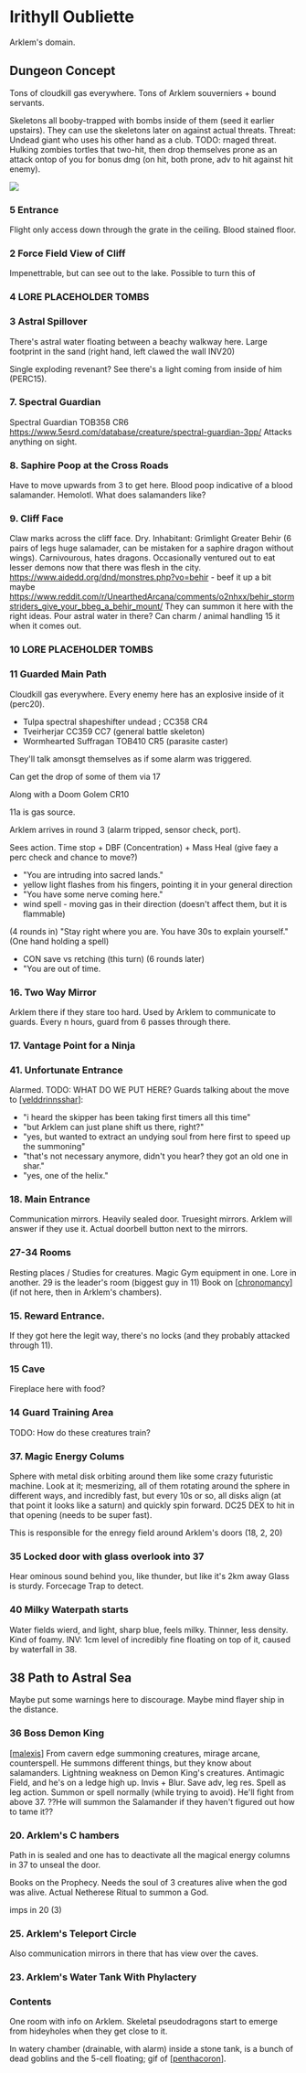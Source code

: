 # Irithyll Oubliette
Arklem's domain.

## Dungeon Concept
Tons of cloudkill gas everywhere.
Tons of Arklem souverniers + bound servants.

Skeletons all booby-trapped with bombs inside of them (seed it earlier upstairs).
They can use the skeletons later on against actual threats.
Threat: Undead giant who uses his other hand as a club. TODO: rnaged threat. Hulking zombies tortles that two-hit, then drop themselves prone as an attack ontop of you for bonus dmg (on hit, both prone, adv to hit against hit enemy).

![](irithyll-oubliette.jpg)

### 5 Entrance
Flight only access down through the grate in the ceiling.
Blood stained floor.

### 2 Force Field View of Cliff
Impenettrable, but can see out to the lake.
Possible to turn this of

### 4 LORE PLACEHOLDER TOMBS

### 3 Astral Spillover
There's astral water floating between a beachy walkway here.
Large footprint in the sand (right hand, left clawed the wall INV20)

Single exploding revenant?
See there's a light coming from inside of him (PERC15).

### 7. Spectral Guardian
Spectral Guardian TOB358 CR6
https://www.5esrd.com/database/creature/spectral-guardian-3pp/
Attacks anything on sight.

### 8. Saphire Poop at the Cross Roads
Have to move upwards from 3 to get here.
Blood poop indicative of a blood salamander. Hemolotl.
What does salamanders like?

### 9. Cliff Face
Claw marks across the cliff face. Dry.
Inhabitant: Grimlight Greater Behir (6 pairs of legs huge salamader, can be mistaken for a saphire dragon without wings). Carnivourous, hates dragons. Occasionally ventured out to eat lesser demons now that there was flesh in the city.
https://www.aidedd.org/dnd/monstres.php?vo=behir - beef it up a bit
maybe https://www.reddit.com/r/UnearthedArcana/comments/o2nhxx/behir_stormstriders_give_your_bbeg_a_behir_mount/
They can summon it here with the right ideas.
Pour astral water in there?
Can charm / animal handling 15 it when it comes out.

### 10 LORE PLACEHOLDER TOMBS

### 11 Guarded Main Path
Cloudkill gas everywhere.
Every enemy here has an explosive inside of it (perc20).

- Tulpa spectral shapeshifter undead ; CC358 CR4
- Tveirherjar CC359 CC7 (general battle skeleton)
- Wormhearted Suffragan TOB410 CR5 (parasite caster)

They'll talk amonsgt themselves as if some alarm was triggered.

Can get the drop of some of them via 17

Along with a Doom Golem CR10

11a is gas source.

Arklem arrives in round 3 (alarm tripped, sensor check, port).

Sees action. Time stop + DBF (Concentration) + Mass Heal
(give faey a perc check and chance to move?)

- "You are intruding into sacred lands."
- yellow light flashes from his fingers, pointing it in your general direction
- "You have some nerve coming here."
- wind spell - moving gas in their direction (doesn't affect them, but it is flammable)

(4 rounds in)
"Stay right where you are. You have 30s to explain yourself." (One hand holding a spell)
- CON save vs retching (this turn)
(6 rounds later)
- "You are out of time.

### 16. Two Way Mirror
Arklem there if they stare too hard.
Used by Arklem to communicate to guards. Every n hours, guard from 6 passes through there.

### 17. Vantage Point for a Ninja


### 41. Unfortunate Entrance
Alarmed. TODO: WHAT DO WE PUT HERE?
Guards talking about the move to [[velddrinnsshar]]:
- "i heard the skipper has been taking first timers all this time"
- "but Arklem can just plane shift us there, right?"
- "yes, but wanted to extract an undying soul from here first to speed up the summoning"
- "that's not necessary anymore, didn't you hear? they got an old one in shar."
- "yes, one of the helix."

### 18. Main Entrance
Communication mirrors. Heavily sealed door. Truesight mirrors.
Arklem will answer if they use it.
Actual doorbell button next to the mirrors.

### 27-34 Rooms
Resting places / Studies for creatures.
Magic Gym equipment in one.
Lore in another.
29 is the leader's room (biggest guy in 11)
Book on [[chronomancy]] (if not here, then in Arklem's chambers).

### 15. Reward Entrance.
If they got here the legit way, there's no locks (and they probably attacked through 11).
### 15 Cave
Fireplace here with food?
### 14 Guard Training Area
TODO: How do these creatures train?

### 37. Magic Energy Colums
Sphere with metal disk orbiting around them like some crazy futuristic machine.
Look at it; mesmerizing, all of them rotating around the sphere in different ways, and incredibly fast, but every 10s or so, all disks align (at that point it looks like a saturn) and quickly spin forward. DC25 DEX to hit in that opening (needs to be super fast).

This is responsible for the enregy field around Arklem's doors (18, 2, 20)

### 35 Locked door with glass overlook into 37
Hear ominous sound behind you, like thunder, but like it's 2km away
Glass is sturdy.
Forcecage Trap to detect.

### 40 Milky Waterpath starts
Water fields wierd, and light, sharp blue, feels milky. Thinner, less density. Kind of foamy.
INV: 1cm level of incredibly fine floating on top of it, caused by waterfall in 38.

## 38 Path to Astral Sea
Maybe put some warnings here to discourage.
Maybe mind flayer ship in the distance.

### 36 Boss Demon King
[[malexis]]
From cavern edge summoning creatures, mirage arcane, counterspell.
He summons different things, but they know about salamanders.
Lightning weakness on Demon King's creatures. Antimagic Field, and he's on a ledge high up. Invis + Blur. Save adv, leg res. Spell as leg action. Summon or spell normally (while trying to avoid).
He'll fight from above 37.
??He will summon the Salamander if they haven't figured out how to tame it??

### 20. Arklem's C hambers
Path in is sealed and one has to deactivate all the magical energy columns in 37 to unseal the door.

Books on the Prophecy.
Needs the soul of 3 creatures alive when the god was alive.
Actual Netherese Ritual to summon a God.

imps in 20 (3)

### 25. Arklem's Teleport Circle
Also communication mirrors in there that has view over the caves.
### 23. Arklem's Water Tank With Phylactery


### Contents
One room with info on Arklem.
Skeletal pseudodragons start to emerge from hideyholes when they get close to it.

In watery chamber (drainable, with alarm) inside a stone tank, is a bunch of dead goblins and the 5-cell floating; gif of [[penthacoron]].

[//begin]: # "Autogenerated link references for markdown compatibility"
[velddrinnsshar]: velddrinnsshar "V'elddrinnsshar"
[chronomancy]: ../rules/chronomancy "Chronomancy"
[malexis]: ../npcs/malexis "Malexis"
[penthacoron]: ../planar/penthacoron "Penthacoron"
[//end]: # "Autogenerated link references"
